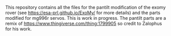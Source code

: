 This repository contains all the files for the pantilt modification of the exomy rover (see https://esa-prl.github.io/ExoMy/ for more details) and the parts modified for mg996r servos.
This is work in progress.
The pantilt parts are a remix of  https://www.thingiverse.com/thing:1799905 so credit to Zalophus for his work. 
